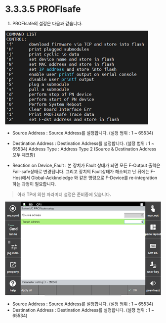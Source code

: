 ﻿
# 3.3.3.5 PROFIsafe

 1. PROFIsafe의 설정은 다음과 같습니다.

![Profisafe Consol Image](../../../_assets/safetyio_profisafe/BD671_console.png)

 - Source Address : Source Address를 설정합니다. (설정 범위 : 1 ~ 65534)
 - Destination Address : Destination Address를 설정합니다. (설정 범위 : 1 ~ 65534)
Address Type :  Address Type 2 (Source & Destination Address 모두 체크함)

 - Reaction on Device_Fault : 본 장치가 Fault 상태가 되면 모든 F-Output 출력은 Fail-safe상태로 변경됩니다. 그리고 장치의 Fault상태가 해소되고 난 뒤에는 F-Host에서 Global-Ackknoledge 와 같은 명령으로 F-Device를 re-integration 하는 과정이 필요합니다.

> 아래 TP에 의한 파라미터 설정은 준비중에 있습니다.

![Profisafe TP Image](../../../_assets/safetyio_profisafe/profisafe.PNG)

 - Source Address : Source Address를 설정합니다. (설정 범위 : 1 ~ 65534)
 - Destination Address : Destination Address를 설정합니다. (설정 범위 : 1 ~ 65534)
